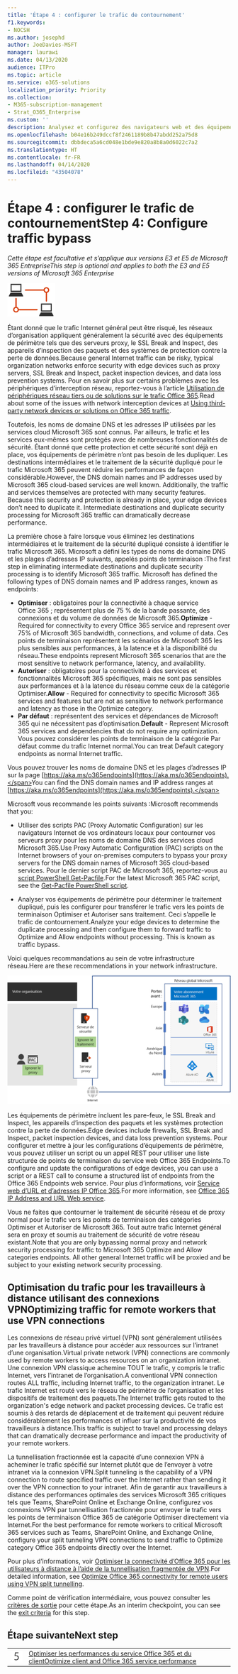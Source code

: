 ```yaml
---
title: 'Étape 4 : configurer le trafic de contournement'
f1.keywords:
- NOCSH
ms.author: josephd
author: JoeDavies-MSFT
manager: laurawi
ms.date: 04/13/2020
audience: ITPro
ms.topic: article
ms.service: o365-solutions
localization_priority: Priority
ms.collection:
- M365-subscription-management
- Strat_O365_Enterprise
ms.custom: ''
description: Analysez et configurez des navigateurs web et des équipements de périmètre pour le trafic de contournement vers des emplacements Office 365 approuvés.
ms.openlocfilehash: b04e16b249dccf8f2461189b8b47abdd252a75d8
ms.sourcegitcommit: dbbdeca5a6cd048e1bde9e820a8b8a0d6022c7a2
ms.translationtype: HT
ms.contentlocale: fr-FR
ms.lasthandoff: 04/14/2020
ms.locfileid: "43504078"
---
```

# <a name="step-4-configure-traffic-bypass"></a><span data-ttu-id="d8c90-103">Étape 4 : configurer le trafic de contournement</span><span class="sxs-lookup"><span data-stu-id="d8c90-103">Step 4: Configure traffic bypass</span></span>

<span data-ttu-id="d8c90-104">*Cette étape est facultative et s’applique aux versions E3 et E5 de Microsoft 365 Entreprise*</span><span class="sxs-lookup"><span data-stu-id="d8c90-104">*This step is optional and applies to both the E3 and E5 versions of Microsoft 365 Enterprise*</span></span>

![Phase 1 : Réseau](../media/deploy-foundation-infrastructure/networking_icon-small.png)

<span data-ttu-id="d8c90-106">Étant donné que le trafic Internet général peut être risqué, les réseaux d’organisation appliquent généralement la sécurité avec des équipements de périmètre tels que des serveurs proxy, le SSL Break and Inspect, des appareils d’inspection des paquets et des systèmes de protection contre la perte de données.</span><span class="sxs-lookup"><span data-stu-id="d8c90-106">Because general Internet traffic can be risky, typical organization networks enforce security with edge devices such as proxy servers, SSL Break and Inspect, packet inspection devices, and data loss prevention systems.</span></span> <span data-ttu-id="d8c90-107">Pour en savoir plus sur certains problèmes avec les périphériques d’interception réseau, reportez-vous à l’article [Utilisation de périphériques réseau tiers ou de solutions sur le trafic Office 365](https://support.microsoft.com/help/2690045/using-third-party-network-devices-or-solutions-with-office-365).</span><span class="sxs-lookup"><span data-stu-id="d8c90-107">Read about some of the issues with network interception devices at [Using third-party network devices or solutions on Office 365 traffic](https://support.microsoft.com/help/2690045/using-third-party-network-devices-or-solutions-with-office-365).</span></span>

<span data-ttu-id="d8c90-p102">Toutefois, les noms de domaine DNS et les adresses IP utilisées par les services cloud Microsoft 365 sont connus. Par ailleurs, le trafic et les services eux-mêmes sont protégés avec de nombreuses fonctionnalités de sécurité. Étant donné que cette protection et cette sécurité sont déjà en place, vos équipements de périmètre n’ont pas besoin de les dupliquer. Les destinations intermédiaires et le traitement de la sécurité dupliqué pour le trafic Microsoft 365 peuvent réduire les performances de façon considérable.</span><span class="sxs-lookup"><span data-stu-id="d8c90-p102">However, the DNS domain names and IP addresses used by Microsoft 365 cloud-based services are well known. Additionally, the traffic and services themselves are protected with many security features. Because this security and protection is already in place, your edge devices don’t need to duplicate it. Intermediate destinations and duplicate security processing for Microsoft 365 traffic can dramatically decrease performance.</span></span>

<span data-ttu-id="d8c90-p103">La première chose à faire lorsque vous éliminez les destinations intermédiaires et le traitement de la sécurité dupliqué consiste à identifier le trafic Microsoft 365. Microsoft a défini les types de noms de domaine DNS et les plages d’adresses IP suivants, appelés points de terminaison :</span><span class="sxs-lookup"><span data-stu-id="d8c90-p103">The first step in eliminating intermediate destinations and duplicate security processing is to identify Microsoft 365 traffic. Microsoft has defined the following types of DNS domain names and IP address ranges, known as endpoints:</span></span>

- <span data-ttu-id="d8c90-114">**Optimiser** : obligatoires pour la connectivité à chaque service Office 365 ; représentent plus de 75 % de la bande passante, des connexions et du volume de données de Microsoft 365.</span><span class="sxs-lookup"><span data-stu-id="d8c90-114">**Optimize** - Required for connectivity to every Office 365 service and represent over 75% of Microsoft 365 bandwidth, connections, and volume of data.</span></span> <span data-ttu-id="d8c90-115">Ces points de terminaison représentent les scénarios de Microsoft 365 les plus sensibles aux performances, à la latence et à la disponibilité du réseau.</span><span class="sxs-lookup"><span data-stu-id="d8c90-115">These endpoints represent Microsoft 365 scenarios that are the most sensitive to network performance, latency, and availability.</span></span>
- <span data-ttu-id="d8c90-116">**Autoriser** : obligatoires pour la connectivité à des services et fonctionnalités Microsoft 365 spécifiques, mais ne sont pas sensibles aux performances et à la latence du réseau comme ceux de la catégorie Optimiser.</span><span class="sxs-lookup"><span data-stu-id="d8c90-116">**Allow** - Required for connectivity to specific Microsoft 365 services and features but are not as sensitive to network performance and latency as those in the Optimize category.</span></span>
 - <span data-ttu-id="d8c90-117">**Par défaut** : représentent des services et dépendances de Microsoft 365 qui ne nécessitent pas d’optimisation.</span><span class="sxs-lookup"><span data-stu-id="d8c90-117">**Default** - Represent Microsoft 365 services and dependencies that do not require any optimization.</span></span> <span data-ttu-id="d8c90-118">Vous pouvez considérer les points de terminaison de la catégorie Par défaut comme du trafic Internet normal.</span><span class="sxs-lookup"><span data-stu-id="d8c90-118">You can treat Default category endpoints as normal Internet traffic.</span></span>

<span data-ttu-id="d8c90-119">Vous pouvez trouver les noms de domaine DNS et les plages d’adresses IP sur la page [https://aka.ms/o365endpoints](https://aka.ms/o365endpoints).</span><span class="sxs-lookup"><span data-stu-id="d8c90-119">You can find the DNS domain names and IP address ranges at [https://aka.ms/o365endpoints](https://aka.ms/o365endpoints).</span></span>

<span data-ttu-id="d8c90-120">Microsoft vous recommande les points suivants :</span><span class="sxs-lookup"><span data-stu-id="d8c90-120">Microsoft recommends that you:</span></span>

- <span data-ttu-id="d8c90-121">Utiliser des scripts PAC (Proxy Automatic Configuration) sur les navigateurs Internet de vos ordinateurs locaux pour contourner vos serveurs proxy pour les noms de domaine DNS des services cloud Microsoft 365.</span><span class="sxs-lookup"><span data-stu-id="d8c90-121">Use Proxy Automatic Configuration (PAC) scripts on the Internet browsers of your on-premises computers to bypass your proxy servers for the DNS domain names of Microsoft 365 cloud-based services.</span></span> <span data-ttu-id="d8c90-122">Pour le dernier script PAC de Microsoft 365, reportez-vous au [script PowerShell Get-Pacfile](https://docs.microsoft.com/office365/enterprise/managing-office-365-endpoints#use-a-pac-file-for-direct-routing-of-vital-office-365-traffic).</span><span class="sxs-lookup"><span data-stu-id="d8c90-122">For the latest Microsoft 365 PAC script, see the [Get-Pacfile PowerShell script](https://docs.microsoft.com/office365/enterprise/managing-office-365-endpoints#use-a-pac-file-for-direct-routing-of-vital-office-365-traffic).</span></span>

- <span data-ttu-id="d8c90-p107">Analyser vos équipements de périmètre pour déterminer le traitement dupliqué, puis les configurer pour transférer le trafic vers les points de terminaison Optimiser et Autoriser sans traitement. Ceci s’appelle le trafic de contournement.</span><span class="sxs-lookup"><span data-stu-id="d8c90-p107">Analyze your edge devices to determine the duplicate processing and then configure them to forward traffic to Optimize and Allow endpoints without processing. This is known as traffic bypass.</span></span> 

<span data-ttu-id="d8c90-125">Voici quelques recommandations au sein de votre infrastructure réseau.</span><span class="sxs-lookup"><span data-stu-id="d8c90-125">Here are these recommendations in your network infrastructure.</span></span>

![Commentaires pour l’optimisation du trafic local](../media/networking-configure-proxies-firewalls/bypassing-edge-devices.png)

<span data-ttu-id="d8c90-127">Les équipements de périmètre incluent les pare-feux, le SSL Break and Inspect, les appareils d’inspection des paquets et les systèmes protection contre la perte de données.</span><span class="sxs-lookup"><span data-stu-id="d8c90-127">Edge devices include firewalls, SSL Break and Inspect, packet inspection devices, and data loss prevention systems.</span></span> <span data-ttu-id="d8c90-128">Pour configurer et mettre à jour les configurations d’équipements de périmètre, vous pouvez utiliser un script ou un appel REST pour utiliser une liste structurée de points de terminaison du service web Office 365 Endpoints.</span><span class="sxs-lookup"><span data-stu-id="d8c90-128">To configure and update the configurations of edge devices, you can use a script or a REST call to consume a structured list of endpoints from the Office 365 Endpoints web service.</span></span> <span data-ttu-id="d8c90-129">Pour plus d’informations, voir [Service web d’URL et d’adresses IP Office 365](https://docs.microsoft.com/office365/enterprise/office-365-ip-web-service).</span><span class="sxs-lookup"><span data-stu-id="d8c90-129">For more information, see [Office 365 IP Address and URL Web service](https://docs.microsoft.com/office365/enterprise/office-365-ip-web-service).</span></span>

<span data-ttu-id="d8c90-p109">Vous ne faites que contourner le traitement de sécurité réseau et de proxy normal pour le trafic vers les points de terminaison des catégories Optimiser et Autoriser de Microsoft 365. Tout autre trafic Internet général sera en proxy et soumis au traitement de sécurité de votre réseau existant.</span><span class="sxs-lookup"><span data-stu-id="d8c90-p109">Note that you are only bypassing normal proxy and network security processing for traffic to Microsoft 365 Optimize and Allow categories endpoints. All other general Internet traffic will be proxied and be subject to your existing network security processing.</span></span>

## <a name="optimizing-traffic-for-remote-workers-that-use-vpn-connections"></a><span data-ttu-id="d8c90-132">Optimisation du trafic pour les travailleurs à distance utilisant des connexions VPN</span><span class="sxs-lookup"><span data-stu-id="d8c90-132">Optimizing traffic for remote workers that use VPN connections</span></span>

<span data-ttu-id="d8c90-133">Les connexions de réseau privé virtuel (VPN) sont généralement utilisées par les travailleurs à distance pour accéder aux ressources sur l’intranet d’une organisation.</span><span class="sxs-lookup"><span data-stu-id="d8c90-133">Virtual private network (VPN) connections are commonly used by remote workers to access resources on an organization intranet.</span></span> <span data-ttu-id="d8c90-134">Une connexion VPN classique achemine TOUT le trafic, y compris le trafic Internet, vers l’intranet de l’organisation.</span><span class="sxs-lookup"><span data-stu-id="d8c90-134">A conventional VPN connection routes ALL traffic, including Internet traffic, to the organization intranet.</span></span> <span data-ttu-id="d8c90-135">Le trafic Internet est routé vers le réseau de périmètre de l’organisation et les dispositifs de traitement des paquets.</span><span class="sxs-lookup"><span data-stu-id="d8c90-135">The Internet traffic gets routed to the organization's edge network and packet processing devices.</span></span> <span data-ttu-id="d8c90-136">Ce trafic est soumis à des retards de déplacement et de traitement qui peuvent réduire considérablement les performances et influer sur la productivité de vos travailleurs à distance.</span><span class="sxs-lookup"><span data-stu-id="d8c90-136">This traffic is subject to travel and processing delays that can dramatically decrease performance and impact the productivity of your remote workers.</span></span> 

<span data-ttu-id="d8c90-137">La tunnellisation fractionnée est la capacité d’une connexion VPN à acheminer le trafic spécifié sur Internet plutôt que de l’envoyer à votre intranet via la connexion VPN.</span><span class="sxs-lookup"><span data-stu-id="d8c90-137">Split tunneling is the capability of a VPN connection to route specified traffic over the Internet rather than sending it over the VPN connection to your intranet.</span></span> <span data-ttu-id="d8c90-138">Afin de garantir aux travailleurs à distance des performances optimales des services Microsoft 365 critiques tels que Teams, SharePoint Online et Exchange Online, configurez vos connexions VPN par tunnellisation fractionnée pour envoyer le trafic vers les points de terminaison Office 365 de catégorie Optimiser directement via Internet.</span><span class="sxs-lookup"><span data-stu-id="d8c90-138">For the best performance for remote workers to critical Microsoft 365 services such as Teams, SharePoint Online, and Exchange Online, configure your split tunneling VPN connections to send traffic to Optimize category Office 365 endpoints directly over the Internet.</span></span> 

<span data-ttu-id="d8c90-139">Pour plus d’informations, voir [Optimiser la connectivité d’Office 365 pour les utilisateurs à distance à l’aide de la tunnellisation fragmentée de VPN](https://docs.microsoft.com/office365/enterprise/office-365-vpn-split-tunnel).</span><span class="sxs-lookup"><span data-stu-id="d8c90-139">For detailed information, see [Optimize Office 365 connectivity for remote users using VPN split tunnelling](https://docs.microsoft.com/office365/enterprise/office-365-vpn-split-tunnel).</span></span>

<span data-ttu-id="d8c90-140">Comme point de vérification intermédiaire, vous pouvez consulter les [critères de sortie](networking-exit-criteria.md#crit-networking-step4) pour cette étape.</span><span class="sxs-lookup"><span data-stu-id="d8c90-140">As an interim checkpoint, you can see the [exit criteria](networking-exit-criteria.md#crit-networking-step4) for this step.</span></span>

## <a name="next-step"></a><span data-ttu-id="d8c90-141">Étape suivante</span><span class="sxs-lookup"><span data-stu-id="d8c90-141">Next step</span></span>

|||
|:-------|:-----|
|![Étape 5](../media/stepnumbers/Step5.png)|[<span data-ttu-id="d8c90-143">Optimiser les performances du service Office 365 et du client</span><span class="sxs-lookup"><span data-stu-id="d8c90-143">Optimize client and Office 365 service performance</span></span>](networking-optimize-tcp-performance.md) |



